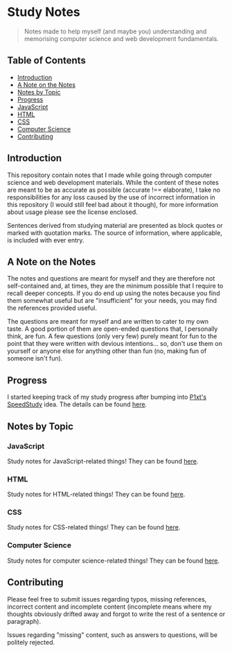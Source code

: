 # Study Notes

> Notes made to help myself (and maybe you) understanding and memorising computer science and web development fundamentals.

## Table of Contents

* [Introduction](#introduction)
* [A Note on the Notes](#a-note-on-the-notes)
* [Notes by Topic](#notes-by-topic)
* [Progress](#progress)
* [JavaScript](#javascript)
* [HTML](#html)
* [CSS](#css)
* [Computer Science](#computer-science)
* [Contributing](#contributing)

## Introduction

This repository contain notes that I made while going through computer science and web development materials. While the content of these notes are meant to be as accurate as possible (accurate !== elaborate), I take no responsibilities for any loss caused by the use of incorrect information in this repository (I would still feel bad about it though), for more information about usage please see the license enclosed.

Sentences derived from studying material are presented as block quotes or marked with quotation marks. The source of information, where applicable, is included with ever entry.

## A Note on the Notes

The notes and questions are meant for myself and they are therefore not self-contained and, at times, they are the minimum possible that I require to recall deeper concepts. If you do end up using the notes because you find them somewhat useful but are "insufficient" for your needs, you may find the references provided useful.

The questions are meant for myself and are written to cater to my own taste. A good portion of them are open-ended questions that, I personally think, are fun. A few questions (only very few) purely meant for fun to the point that they were written with devious intentions... so, don't use them on yourself or anyone else for anything other than fun (no, making fun of someone isn't fun).

## Progress

I started keeping track of my study progress after bumping into [P1xt's SpeedStudy](https://github.com/P1xt/speedstudy) idea. The details can be found [here](https://github.com/honmanyau/study-notes/blob/master/Progress.md).

## Notes by Topic

### JavaScript

Study notes for JavaScript-related things! They can be found [here](https://github.com/honmanyau/study-notes/blob/master/JavaScript.md).

### HTML

Study notes for HTML-related things! They can be found [here](https://github.com/honmanyau/study-notes/blob/master/HTML.md).

### CSS

Study notes for CSS-related things! They can be found [here](https://github.com/honmanyau/study-notes/blob/master/CSS.md).

### Computer Science

Study notes for computer science-related things! They can be found [here](https://github.com/honmanyau/study-notes/blob/master/Computer%20Science.md).


## Contributing

Please feel free to submit issues regarding typos, missing references, incorrect content and incomplete content (incomplete means where my thoughts obviously drifted away and forgot to write the rest of a sentence or paragraph).

Issues regarding "missing" content, such as answers to questions, will be politely rejected.
